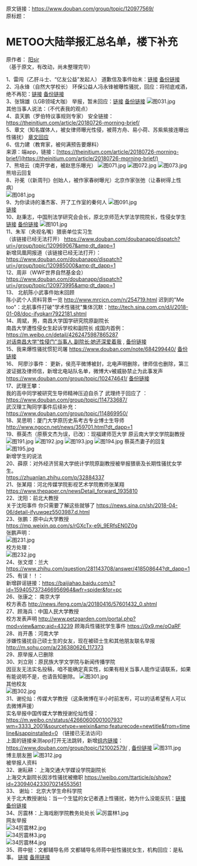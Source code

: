 原文链接：[https://www.douban.com/group/topic/120977569/ ](https://www.douban.com/group/topic/120977569/ )   
原标题：
# METOO大陆举报汇总名单，楼下补充 #   
原作者： [阳sir](https://www.douban.com/people/10770715/)  
（基于原文，有改动，尚未整理完毕）  

1、雷闯（乙肝斗士、“亿友公益”发起人）
道歉信及事件始末：[链接](https://m.weibo.cn/status/Grfw5uNjP?ref=home&amp;rid=1_0_8_2606567883340023226_0_0&amp;type=comment&amp;jumpfrom=weibocom&amp;from=groupmessage&amp;isappinstalled=0#_rnd1532326506329) 
[备份链接](https://archive.is/o/zf99I/https://m.weibo.cn/status/Grfw5uNjP?ref=home&rid=1_0_8_2606567883340023226_0_0&type=comment&jumpfrom=weibocom&from=groupmessage&isappinstalled=0%23_rnd1532326506329)  
2、冯永锋（自然大学校长）
环保公益人冯永锋被曝性骚扰，回应：将彻底戒酒，绝不再犯：[链接](https://www.thepaper.cn/newsDetail_forward_2288645) [备份链接](https://archive.fo/qRJ9t)   
3、张锦雄（LGB领域大咖）
举报，暂未回应：[链接](https://mp.weixin.qq.com/s/mMvLwDCmk696s3dcgGOFvg)    [备份链接](https://archive.is/ppZhK)
![图031.jpg](https://i.loli.net/2018/07/27/5b5a924d8f013.jpg)  
其他当事人说法：（不代表我的观点）    
4、袁天鹏（罗伯特议事规则专家）
安全链接：[https://theinitium.com/article/20180726-morning-brief/ ](https://theinitium.com/article/20180726-morning-brief/ )   
5、章文（知名媒体人，被女律师曝光性侵，被蒋方舟、易小荷、苏紫紫接连曝出性骚扰）
[章文回应](http://inews.ifeng.com/59398154/news.shtml?srctag=pc2m )  
6、信力建（教育家，被何满预告要爆料）  
来源：端app，链接：[https://theinitium.com/article/20180726-morning-brief/](https://theinitium.com/article/20180726-morning-brief/)  
7、熊培云（南开学者，被赵思乐曝光）
![图071.jpg](https://i.loli.net/2018/07/27/5b5a924d927e4.jpg)
![图072.jpg](https://i.loli.net/2018/07/27/5b5a924d3ade5.jpg)
![图073.jpg](https://i.loli.net/2018/07/27/5b5a924d90970.jpg)  
熊培云回复  
8、孙冕（《新周刊》创始人，被作家春树曝光）北京作家张弛（让春树得上性病）  
![图081.jpg](https://i.loli.net/2018/07/27/5b5a924d8d3b5.jpg)  
9、为你读诗的潘杰客、开了工作室的秦何人
![图091.jpg](https://i.loli.net/2018/07/27/5b5a9319ae8b9.jpg)  
[链接](https://www.douban.com/doubanapp/dispatch?uri=/status/2199531213/&amp;dt_dapp=1)    
10、赵秉志，中国刑法学研究会会长，原北京师范大学法学院院长，性侵女学生
[链接](https://www.douban.com/doubanapp/dispatch?uri=/group/topic/120948060&amp;dt_dapp=1)  [备份链接](https://archive.fo/GPxY5)
![图101.jpg](https://i.loli.net/2018/07/27/5b5a9319b2b5a.jpg)  
11、朱军（央视名嘴）猥亵单位实习生  
（该链接已经无法打开） https://www.douban.com/doubanapp/dispatch?uri=/group/topic/120969067&amp;dt_dapp=1  
新增凤凰网报道（该链接已经无法打开）：https://www.douban.com/doubanapp/dispatch?uri=/group/topic/120985000&amp;dt_dapp=1  
12、周非（WWF世界自然基金会）  
https://www.douban.com/doubanapp/dispatch?uri=/group/topic/120973995&amp;dt_dapp=1  
13、 北航陈小武事件始末回顾  
陈小武个人资料背景一览 http://www.mrcjcn.com/n/254719.html
迟到的"Me too"：北航事件打破"学术性骚扰"集体沉默：http://tech.sina.com.cn/d/i/2018-01-08/doc-ifyqkarr7922181.shtml  
14、周斌，男，南昌大学国学研究院原副院长  
南昌大学遭性侵女生起诉学校和副院长 成国内首例：https://m.weibo.cn/detail/4262475987865287  
[对话南昌大学"性侵门"当事人 副院长:她还深爱着我](http://news.163.com/17/1221/00/D64V347N0001899N.html) ,  [备份链接](https://archive.fo/2bv08)  
15、我来爆性骚扰惯犯司屠
https://www.douban.com/note/684299440/    [备份链接](https://archive.is/2LOyZ)  
16、 阿廖沙事件：
更新，侯亮平微博被封，北电声明删除，律师信也删除，第三波证据及律师信，新增北电站队名单，微博大v被威胁禁止为此事发声  
  https://www.douban.com/group/topic/102474641/    [备份链接](https://archive.fo/q4Ut9)  
17、武理王攀：  
 我的高中同学被研究生导师精神压迫自杀了 武理终于回应了 ：https://www.douban.com/group/topic/114733687/  
武汉理工陶同学事件后续补充：https://www.douban.com/group/topic/114869950/  
18、吴思明：厦门大学原历史系考古专业博士生导师  
http://www.ngocn.net/news/359701.html?dt_dapp=1  
19、蔡英杰（原蔡文杰为误，已改）：现福建师范大学 原云南大学文学院副教授
![图191.jpg](https://i.loli.net/2018/07/27/5b5a931964b05.jpg)
![图192.jpg](https://i.loli.net/2018/07/27/5b5a93196022e.jpg)
![图193.jpg](https://i.loli.net/2018/07/27/5b5a93195dd95.jpg)
![图194.jpg](https://i.loli.net/2018/07/27/5b5a9319b0c97.jpg)
蔡英杰妻子的回复  
![图195.jpg](https://i.loli.net/2018/07/27/5b5a93190a537.jpg)  
新增学生的说法    
20、薛原：对外经济贸易大学统计学院原副教授被举报猥亵及长期性骚扰女学生。  
https://zhuanlan.zhihu.com/p/32884337  
21、张某翔：河北传媒学院影视艺术学院教师张某翔  
https://www.thepaper.cn/newsDetail_forward_1935810  
22、沈阳：前北大教授  
关于沈阳事件 你只需要了解这些就够了 
https://news.sina.cn/sh/2018-04-06/detail-ifyuwqez5503987.d.html  
23、张鹏：原中山大学教授  
https://mp.weixin.qq.com/s/rGXcTx-e9i_9ERfsEN0Z0g  
张鹏声明：  
![图231.jpg](https://i.loli.net/2018/07/27/5b5a93b4aa7c7.jpg)    
校方处理：    
![图232.jpg](https://i.loli.net/2018/07/27/5b5a93b454ba7.jpg)      
24、张文煜：兰大  
https://www.zhihu.com/question/281143708/answer/418508644?dt_dapp=1  
25、有误！！：  
新增辟谣链接：https://baijiahao.baidu.com/s?id=1594057373466956964&wfr=spider&for=pc  
26、张康之： 南京大学  
校方表态 
http://news.ifeng.com/a/20180416/57601432_0.shtml    
27、顾海兵：中国人民大学教授  
校方发表声明
http://www.petzgarden.com/portal.php?mod=view&amp;aid=43239
顾海兵性骚扰学生事件
https://0x9.me/oOaRF  
28、肖开愚：河南大学  
涉嫌性骚扰自己硕士生的女友，现在被硕士生和其他朋友联名举报
http://m.sohu.com/a/236380626_117373  
29、原举报人已删除  
30、刘立刚：原民族大学文学院与新闻传播学院  
因豆友无法实名投稿，咱不能确定真实性，如果有相关当事人能作证请联系，如果有能说明不是，也请告知删除。
![图301.jpg](https://i.loli.net/2018/07/27/5b5a93b401cde.jpg)  
其他校友  
![图302.jpg](https://i.loli.net/2018/07/27/5b5a93b3a3672.jpg)  
31、谢伦灿：传媒大学教授（这条微博在半小时前发布，可以的话希望有人可以去微博声援）  
实名举报中国传媒大学教授谢伦灿性侵： https://m.weibo.cn/status/4266060000100793?wm=3333_2001&sourcetype=weixin&amp;featurecode=newtitle&from=timeline&isappinstalled=0  （链接已无法访问）  
上面的链接亲测app打开无法跳转，新增[组内链接](https://www.douban.com/group/topic/121002579/)：https://www.douban.com/group/topic/121002579/  , [备份链接](https://archive.fo/bXP8S)
![图311.jpg](https://i.loli.net/2018/07/27/5b5a93b4a8bca.jpg)  
博主朋友圈
![图312.jpg](https://i.loli.net/2018/07/27/5b5a93b4a6da2.jpg)  
被举报人资料    
32、谢耘耕： 上海交通大学媒设学院副院长  
 上海交大副院长因涉性骚扰被撤职 
https://weibo.com/ttarticle/p/show?id=2309404233070214553561   
33、 谢灿： 北京大学生命科学院  
关于北大教授谢灿：当一个生猛的女记者遇上性骚扰，她为什么没能反抗：[链接](https://mp.weixin.qq.com/s/HWQA-ehuq3A3oqnjYaP9nA)
 [备份链接](https://archive.is/BTpnC)  
34、厉震林：上海戏剧学院教务处处长
![厉震林1.jpg](https://i.loli.net/2018/07/27/5b5a7f861e966.jpg)    
网友举报  
![34厉震林2.jpg](https://i.loli.net/2018/07/27/5b5a7f84c07fa.jpg)  
![34厉震林3.jpg](https://i.loli.net/2018/07/27/5b5a7f84b65a5.jpg)  
![34厉震林4.jpg](https://i.loli.net/2018/07/27/5b5a7f84b63fb.jpg)  
35、蒋中挺：文都辅导名师
文都辅导名师蒋中挺性骚扰女生，机构回应：是私事。
[链接](https://media.weibo.cn/article?id=2309404058741157824931)  [备用链接](https://archive.fo/RY1EY)
